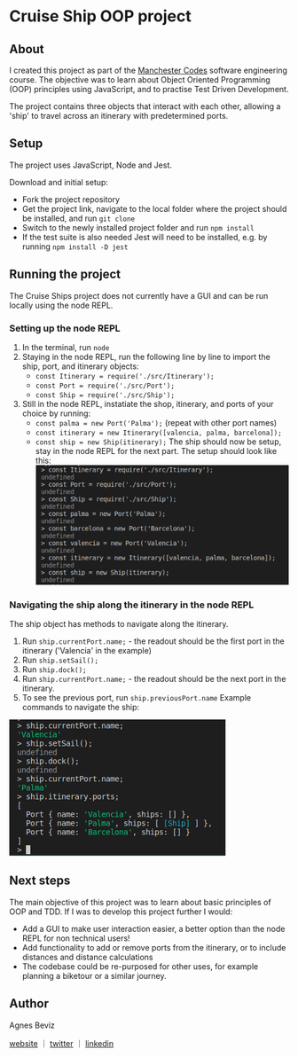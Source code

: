 # Cruise Ship OOP project

## About
I created this project as part of the [Manchester Codes](https://www.manchestercodes.com/) software engineering course. The objective was to learn about Object Oriented Programming (OOP) principles using JavaScript, and to practise Test Driven Development. 

The project contains three objects that interact with each other, allowing a 'ship' to travel across an itinerary with predetermined ports. 

## Setup
The project uses JavaScript, Node and Jest. 

Download and initial setup: 
* Fork the project repository
* Get the project link, navigate to the local folder where the project should be installed, and run ``git clone`` 
* Switch to the newly installed project folder and run ``npm install``
* If the test suite is also needed Jest will need to be installed, e.g. by running ``npm install -D jest``

## Running the project
The Cruise Ships project does not currently have a GUI and can be run locally using the node REPL. 

### Setting up the node REPL
1. In the terminal, run ``node``
2. Staying in the node REPL, run the following line by line to import the ship, port, and itinerary objects:
	*  ``const Itinerary = require('./src/Itinerary');``
	* ``const Port = require('./src/Port');``
	* ``const Ship = require('./src/Ship');``
3. Still in the node REPL, instatiate the shop, itinerary, and ports of your choice by running:
	* ``const palma = new Port('Palma');`` (repeat with other port names)
	* ``const itinerary = new Itinerary([valencia, palma, barcelona]);``
	* ``const ship = new Ship(itinerary);``
The ship should now be setup, stay in the node REPL for the next part. The setup should look like this: 
![node REPL cruise ship setup](/images/node-REPL-cruise-ship-setup.png)


### Navigating the ship along the itinerary in the node REPL
The ship object has methods to navigate along the itinerary. 

1. Run ``ship.currentPort.name;``  - the readout should be the first port in the itinerary ('Valencia' in the example)
2. Run ``ship.setSail();``
3. Run ``ship.dock();``
4. Run ``ship.currentPort.name;`` - the readout should be the next port in the itinerary. 
5. To see the previous port, run ``ship.previousPort.name``
Example commands to navigate the ship:

![node REPL cruise ship navigation](/images/node-REPL-cruise-ship-use.png)

## Next steps
The main objective of this project was to learn about basic principles of OOP and TDD. If I was to develop this project further I would:
* Add a GUI to make user interaction easier, a better option than the node REPL for non technical users!
* Add functionality to add or remove ports from the itinerary, or to include distances and distance calculations
* The codebase could be re-purposed for other uses, for example planning a biketour or a similar journey. 


## Author

Agnes Beviz

[website](https://agnesbeviz.co.uk/) ｜ [twitter](https://twitter.com/mx_coder_) ｜ [linkedin](https://www.linkedin.com/in/agnes-beviz/)